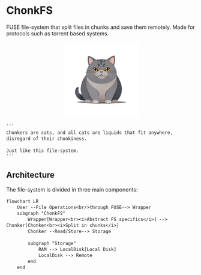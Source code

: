 # ChonkFS

FUSE file-system that split files in chunks and save them remotely.
Made for protocols such as torrent based systems. 

<p align="center">
    <img src="./assets/chonker.png" alt="avatar" width="200"/>

    ```
    Chonkers are cats, and all cats are liquids that fit anywhere, disregard of their chonkiness. 

    Just like this file-system.
    ```
</p>


## Architecture

The file-system is divided in three main components:

```mermaid
flowchart LR
    User --File Operations<br/>through FUSE--> Wrapper
    subgraph "ChonkFS"
        Wrapper[Wrapper<br><i>Abstract FS specifics</i>] --> Chonker[Chonker<br><i>Split in chunks</i>]
        Chonker --Read/Store--> Storage

        subgraph "Storage"
            RAM --> LocalDisk[Local Disk] 
            LocalDisk --> Remote
        end
    end
```